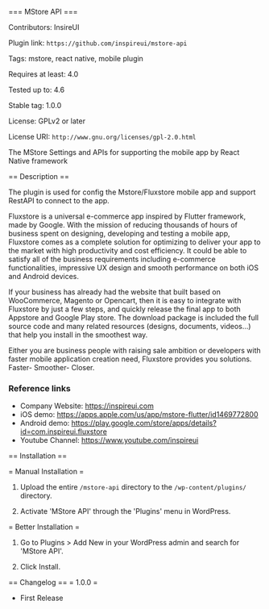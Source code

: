 === MStore API ===

Contributors: InsireUI

Plugin link: `https://github.com/inspireui/mstore-api`

Tags: mstore, react native, mobile plugin

Requires at least: 4.0

Tested up to: 4.6

Stable tag: 1.0.0

License: GPLv2 or later

License URI: `http://www.gnu.org/licenses/gpl-2.0.html`

The MStore Settings and APIs for supporting the mobile app by React Native framework

== Description ==

The plugin is used for config the Mstore/Fluxstore mobile app and support RestAPI to connect to the app.

Fluxstore is a universal e-commerce app inspired by Flutter framework, made by Google. With the mission of reducing thousands of hours of business spent on designing, developing and testing a mobile app, Fluxstore comes as a complete solution for optimizing to deliver your app to the market with high productivity and cost efficiency. It could be able to satisfy all of the business requirements including e-commerce functionalities, impressive UX design and smooth performance on both iOS and Android devices.

If your business has already had the website that built based on WooCommerce, Magento or Opencart, then it is easy to integrate with Fluxstore by just a few steps, and quickly release the final app to both Appstore and Google Play store. The download package is included the full source code and many related resources (designs, documents, videos…) that help you install in the smoothest way.

Either you are business people with raising sale ambition or developers with faster mobile application creation need, Fluxstore provides you solutions.
Faster- Smoother- Closer. 

### Reference links
- Company Website: https://inspireui.com
- iOS demo:	https://apps.apple.com/us/app/mstore-flutter/id1469772800
- Android demo: https://play.google.com/store/apps/details?id=com.inspireui.fluxstore
- Youtube Channel: https://www.youtube.com/inspireui


== Installation ==

= Manual Installation =

 1. Upload the entire `/mstore-api` directory to the `/wp-content/plugins/` directory.

 2. Activate 'MStore API' through the 'Plugins' menu in WordPress.

= Better Installation =

 1. Go to Plugins > Add New in your WordPress admin and search for 'MStore API'.

 2. Click Install.

== Changelog ==
= 1.0.0 =
  * First Release
